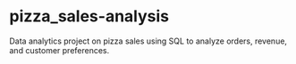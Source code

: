 # pizza_sales-analysis
Data analytics project on pizza sales using SQL to analyze orders, revenue, and customer preferences.
